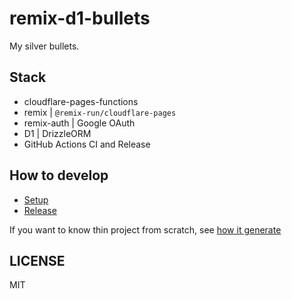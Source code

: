 # remix-d1-bullets

My silver bullets.

## Stack

- cloudflare-pages-functions
- remix | `@remix-run/cloudflare-pages`
- remix-auth | Google OAuth
- D1 | DrizzleORM
- GitHub Actions CI and Release

## How to develop

- [Setup](docs/01_setup.md)
- [Release](docs/02_d1_migration.md)

If you want to know thin project from scratch, see [how it generate](docs/00_how_it_generate.md)

## LICENSE

MIT